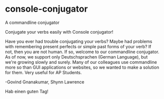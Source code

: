 # console-conjugator
A commandline conjugator

Conjugate your verbs easily with Console conjugator! 

Have you ever had trouble conjugating your verbs? Maybe had problems with remembering present perfects or simple past forms of your verb? If not, then you are not human. If so, welcome to our commandline conjugator. As of now, we support only Deutschsprachen (German Language), but we're growing slowly and surely. Many of our colleagues use commandline more so than GUI applications or websites, so we wanted to make a solution for them. Very useful for AP Students.


-Govind Gnanakumar, Shynn Lawrence

Hab einen guten Tag!
